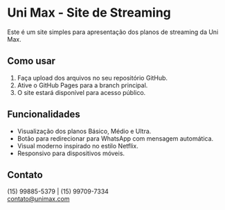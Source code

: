 # Uni Max - Site de Streaming

Este é um site simples para apresentação dos planos de streaming da Uni Max.

## Como usar

1. Faça upload dos arquivos no seu repositório GitHub.
2. Ative o GitHub Pages para a branch principal.
3. O site estará disponível para acesso público.

## Funcionalidades

- Visualização dos planos Básico, Médio e Ultra.
- Botão para redirecionar para WhatsApp com mensagem automática.
- Visual moderno inspirado no estilo Netflix.
- Responsivo para dispositivos móveis.

## Contato

(15) 99885-5379 | (15) 99709-7334  
contato@unimax.com
